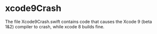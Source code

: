 # xcode9Crash

The file Xcode9Crash.swift contains code that causes the Xcode 9 (beta 1&2) compiler to crash, while xcode 8 builds fine.
